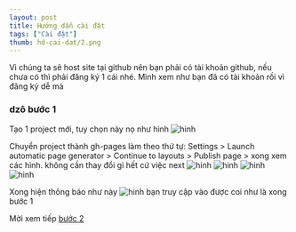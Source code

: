 ```yaml
---
layout: post
title: Hướng dẫn cài đặt
tags: ["Cài đặt"]
thumb: hd-cai-dat/2.png
---
```

Vì chúng ta sẽ host site tại github nên bạn phải có tài khoản github, nếu chưa có thì phải đăng ký 1 cái nhé.
Mình xem như bạn đã có tài khoản rồi vì đăng ký dễ mà

### dzô bước 1
Tạo 1 project mới, tuy chọn này nọ như hình
![hinh]({{site.asseturl}}/hd-cai-dat/2.png)

Chuyển project thành gh-pages làm theo thứ tự:
Settings > Launch automatic page generator > Continue to layouts > Publish page > xong
xem các hình. không cần thay đổi gì hết cứ việc next
![hinh]({{site.asseturl}}/hd-cai-dat/3.png)
![hinh]({{site.asseturl}}/hd-cai-dat/4.png)
![hinh]({{site.asseturl}}/hd-cai-dat/5.png)
![hinh]({{site.asseturl}}/hd-cai-dat/6.png)

Xong hiện thông báo như này
![hinh]({{site.asseturl}}/hd-cai-dat/7.png)
bạn truy cập vào được coi như là xong bước 1

Mời xem tiếp [bước 2]({{site.baseurl}}/hd-them-code)

